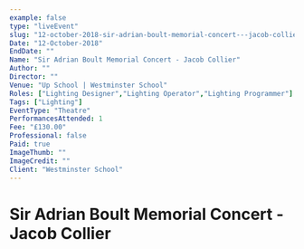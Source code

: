```yaml
---
example: false
type: "liveEvent"
slug: "12-october-2018-sir-adrian-boult-memorial-concert---jacob-collier"
Date: "12-October-2018"
EndDate: ""
Name: "Sir Adrian Boult Memorial Concert - Jacob Collier"
Author: ""
Director: ""
Venue: "Up School | Westminster School"
Roles: ["Lighting Designer","Lighting Operator","Lighting Programmer"]
Tags: ["Lighting"]
EventType: "Theatre"
PerformancesAttended: 1
Fee: "£130.00"
Professional: false
Paid: true
ImageThumb: ""
ImageCredit: ""
Client: "Westminster School"
---
```


# Sir Adrian Boult Memorial Concert - Jacob Collier